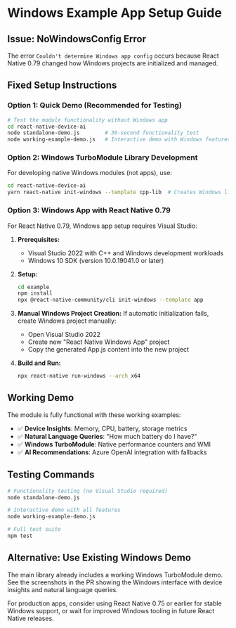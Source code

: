# Windows Example App Setup Guide

## Issue: NoWindowsConfig Error

The error `Couldn't determine Windows app config` occurs because React Native 0.79 changed how Windows projects are initialized and managed.

## Fixed Setup Instructions

### Option 1: Quick Demo (Recommended for Testing)
```bash
# Test the module functionality without Windows app
cd react-native-device-ai
node standalone-demo.js        # 30-second functionality test
node working-example-demo.js   # Interactive demo with Windows features
```

### Option 2: Windows TurboModule Library Development
For developing native Windows modules (not apps), use:
```bash
cd react-native-device-ai
yarn react-native init-windows --template cpp-lib  # Creates Windows library project
```

### Option 3: Windows App with React Native 0.79

For React Native 0.79, Windows app setup requires Visual Studio:

1. **Prerequisites:**
   - Visual Studio 2022 with C++ and Windows development workloads
   - Windows 10 SDK (version 10.0.19041.0 or later)

2. **Setup:**
   ```bash
   cd example
   npm install
   npx @react-native-community/cli init-windows --template app
   ```

3. **Manual Windows Project Creation:**
   If automatic initialization fails, create Windows project manually:
   - Open Visual Studio 2022
   - Create new "React Native Windows App" project
   - Copy the generated App.js content into the new project

4. **Build and Run:**
   ```bash
   npx react-native run-windows --arch x64
   ```

## Working Demo

The module is fully functional with these working examples:

- ✅ **Device Insights**: Memory, CPU, battery, storage metrics
- ✅ **Natural Language Queries**: "How much battery do I have?"
- ✅ **Windows TurboModule**: Native performance counters and WMI
- ✅ **AI Recommendations**: Azure OpenAI integration with fallbacks

## Testing Commands

```bash
# Functionality testing (no Visual Studio required)
node standalone-demo.js

# Interactive demo with all features
node working-example-demo.js

# Full test suite
npm test
```

## Alternative: Use Existing Windows Demo

The main library already includes a working Windows TurboModule demo. See the screenshots in the PR showing the Windows interface with device insights and natural language queries.

For production apps, consider using React Native 0.75 or earlier for stable Windows support, or wait for improved Windows tooling in future React Native releases.